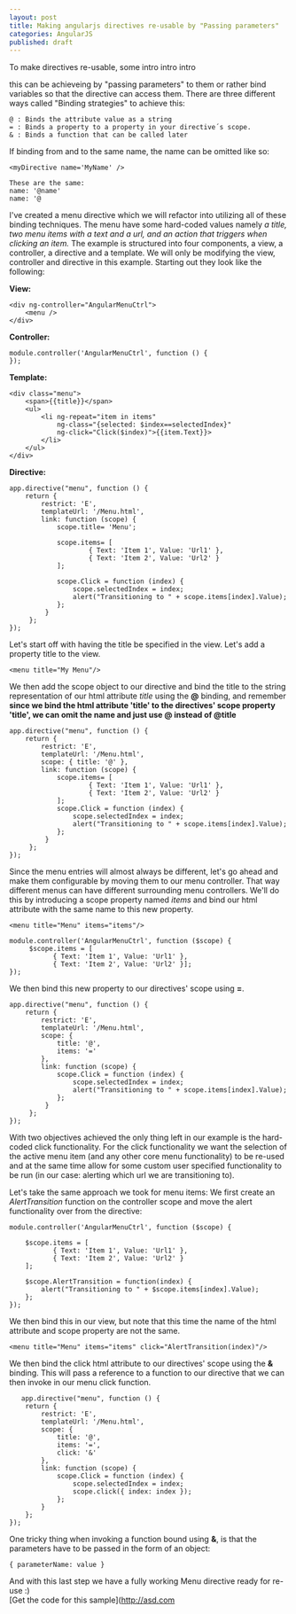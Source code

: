 ```yaml
---
layout: post
title: Making angularjs directives re-usable by "Passing parameters"
categories: AngularJS
published: draft
---
```

To make directives re-usable, some intro intro intro







 this can be achieveing by "passing parameters" to them or rather bind variables so that the directive can access them. There are three different ways called "Binding strategies" to achieve this:
    
    @ : Binds the attribute value as a string
    = : Binds a property to a property in your directive´s scope.
    & : Binds a function that can be called later
    
If binding from and to the same name, the name can be omitted like so:

    <myDirective name='MyName' />

	These are the same:
    name: '@name'
    name: '@

I've created a menu directive which we will refactor into utilizing all of these binding techniques. The menu have some hard-coded values namely *a title, two menu items with a text and a url, and an action that triggers when clicking an item.* The example is structured into four components, a view, a controller, a directive and a template. We will only be modifying the view, controller and directive in this example. Starting out they look like the following:

**View:**

    <div ng-controller="AngularMenuCtrl">
        <menu />
    </div>
    
**Controller:**

    module.controller('AngularMenuCtrl', function () {
    });

**Template:**

    <div class="menu">
        <span>{{title}}</span>
        <ul>
            <li ng-repeat="item in items" 
                ng-class="{selected: $index==selectedIndex}" 
                ng-click="Click($index)">{{item.Text}}>
            </li>
        </ul>
    </div>
    
**Directive:**

    app.directive("menu", function () {
        return {
            restrict: 'E',
           	templateUrl: '/Menu.html',
            link: function (scope) {
                scope.title= 'Menu';
    
                scope.items= [
                		{ Text: 'Item 1', Value: 'Url1' },
                		{ Text: 'Item 2', Value: 'Url2' }
                ];
    
                scope.Click = function (index) {
                    scope.selectedIndex = index;
                    alert("Transitioning to " + scope.items[index].Value);
                };
             }
         };
    });

Let's start off with having the title be specified in the view. Let's add a property title to the view.

    <menu title="My Menu"/>
    
We then add the scope object to our directive and bind the title to the string representation of our html attribute 
*title* using the **@** binding, and remember **since we bind the html attribute 'title' to the directives' scope property 'title', we can omit the name and just use @ instead of @title**

    app.directive("menu", function () {
        return {
            restrict: 'E',
            templateUrl: '/Menu.html',
            scope: { title: '@' },
    		link: function (scope) {
				scope.items= [
                		{ Text: 'Item 1', Value: 'Url1' },
                		{ Text: 'Item 2', Value: 'Url2' }
                ];
                scope.Click = function (index) {
                    scope.selectedIndex = index;
                    alert("Transitioning to " + scope.items[index].Value);
                };
             }
         };
    });

Since the menu entries will almost always be different, let's go ahead and make them configurable by moving them to our menu controller. That way different menus can have different surrounding menu controllers. We'll do this by introducing a scope property named *items* and bind our html attribute with the same name to this new property. 

    <menu title="Menu" items="items"/>
    
    module.controller('AngularMenuCtrl', function ($scope) {
         $scope.items = [
               { Text: 'Item 1', Value: 'Url1' },
               { Text: 'Item 2', Value: 'Url2' }];
    });
    
We then bind this new property to our directives' scope using **=**. 

    app.directive("menu", function () {
        return {
            restrict: 'E',
            templateUrl: '/Menu.html',
            scope: {
                title: '@',
                items: '='
            },
            link: function (scope) { 
                scope.Click = function (index) {
                    scope.selectedIndex = index;
                    alert("Transitioning to " + scope.items[index].Value);
                };
             }
         };
    });

With two objectives achieved the only thing left in our example is the hard-coded click functionality. For the click functionality we want the selection of the active menu item (and any other core menu functionality) to be re-used and at the same time allow for some custom user specified functionality to be run (in our case: alerting which url we are transitioning to).

Let's take the same approach we took for menu items: We first create an *AlertTransition* function on the controller scope and move the alert functionality over from the directive:

	module.controller('AngularMenuCtrl', function ($scope) {
    
        $scope.items = [
               { Text: 'Item 1', Value: 'Url1' },
               { Text: 'Item 2', Value: 'Url2' }
        ];
    
        $scope.AlertTransition = function(index) {
            alert("Transitioning to " + $scope.items[index].Value);
        };
    });

We then bind this in our view, but note that this time the name of the html attribute and scope property are not the same. 

	<menu title="Menu" items="items" click="AlertTransition(index)"/>

We then bind the click html attribute to our directives' scope using the **&** binding. This will pass a reference to a function to our directive that we can then invoke in our menu click function. 
    
       app.directive("menu", function () {
        return {
            restrict: 'E',
            templateUrl: '/Menu.html',
            scope: {
                title: '@',
                items: '=',
                click: '&'
            },
            link: function (scope) {
                scope.Click = function (index) {
                    scope.selectedIndex = index;
                    scope.click({ index: index });
                };
            }
        };
    });

One tricky thing when invoking a function bound using **&**, is that the parameters have to be passed in the form of an object:

	{ parameterName: value }
    
And with this last step we have a fully working Menu directive ready for re-use :)  
[Get the code for this sample](http://asd.com